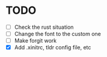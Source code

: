 # TODO

- [ ] Check the rust situation
- [ ] Change the font to the custom one
- [ ] Make forgit work
- [x] Add .xinitrc, tldr config file, etc
